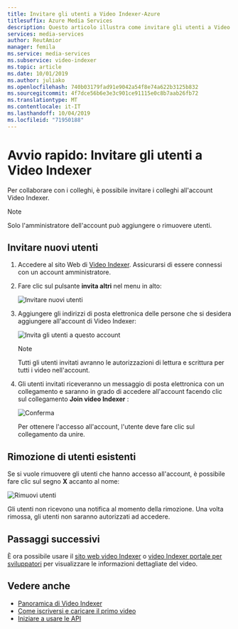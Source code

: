 ```yaml
---
title: Invitare gli utenti a Video Indexer-Azure
titlesuffix: Azure Media Services
description: Questo articolo illustra come invitare gli utenti a Video Indexer.
services: media-services
author: ReutAmior
manager: femila
ms.service: media-services
ms.subservice: video-indexer
ms.topic: article
ms.date: 10/01/2019
ms.author: juliako
ms.openlocfilehash: 740b03179fad91e9042a54f8e74a622b3125b832
ms.sourcegitcommit: 4f7dce56b6e3e3c901ce91115e0c8b7aab26fb72
ms.translationtype: MT
ms.contentlocale: it-IT
ms.lasthandoff: 10/04/2019
ms.locfileid: "71950188"
---
```

# <a name="quickstart-invite-users-to-video-indexer"></a>Avvio rapido: Invitare gli utenti a Video Indexer

Per collaborare con i colleghi, è possibile invitare i colleghi all'account Video Indexer. 

> [!NOTE]
> Solo l'amministratore dell'account può aggiungere o rimuovere utenti.

## <a name="invite-new-users"></a>Invitare nuovi utenti

1. Accedere al sito Web di [Video Indexer](https://www.videoindexer.ai/). Assicurarsi di essere connessi con un account amministratore.
1. Fare clic sul pulsante **invita altri** nel menu in alto:

   ![Invitare nuovi utenti](./media/invite-users/invite-users.png)

1. Aggiungere gli indirizzi di posta elettronica delle persone che si desidera aggiungere all'account di Video Indexer:

    ![Invita gli utenti a questo account](./media/invite-users/invite-to-account.png)
        
    >[!NOTE]
    > Tutti gli utenti invitati avranno le autorizzazioni di lettura e scrittura per tutti i video nell'account.
1. Gli utenti invitati riceveranno un messaggio di posta elettronica con un collegamento e saranno in grado di accedere all'account facendo clic sul collegamento **Join video Indexer** :

    ![Conferma](./media/invite-users/invite-msg.png)

    Per ottenere l'accesso all'account, l'utente deve fare clic sul collegamento da unire. 

## <a name="removing-existing-users"></a>Rimozione di utenti esistenti

Se si vuole rimuovere gli utenti che hanno accesso all'account, è possibile fare clic sul segno **X** accanto al nome:

![Rimuovi utenti](./media/invite-users/remove-users.png)

Gli utenti non ricevono una notifica al momento della rimozione. Una volta rimossa, gli utenti non saranno autorizzati ad accedere.

## <a name="next-steps"></a>Passaggi successivi

È ora possibile usare il [sito web video Indexer](video-indexer-view-edit.md) o [video Indexer portale per sviluppatori](video-indexer-use-apis.md) per visualizzare le informazioni dettagliate del video.

## <a name="see-also"></a>Vedere anche

- [Panoramica di Video Indexer](video-indexer-overview.md)
- [Come iscriversi e caricare il primo video](video-indexer-get-started.md)
- [Iniziare a usare le API](video-indexer-use-apis.md)

